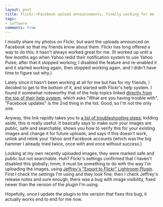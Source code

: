 ```yaml
---
layout: post
title: Flickr->Facebook upload announcements, finally working for me
tags:
- software
comments: true
---
```

I mostly share my photos on Flickr, but want the uploads announced on Facebook
so that my friends know about them. Flickr has long offered a way to do this;
it hasn't always worked great for me. (It worked up until a few months ago
when Yahoo redid their notification system to use Yahoo Pulse; after that it
stopped working; I disabled the feature and re-enabled it and it started
working again, then stopped working again, and I didn't have time to figure
out why.)

Lately since it hasn't been working at all for me but has for my friends, I
decided to get to the bottom of it, and started with Flickr's help system. I
found it somewhat noteworthy that of the help topics linked [directly from the
top of their help system](http://www.flickr.com/help/), which asks "What are
you having trouble with", "Facebook updates" is the 2nd thing in the list.
Good, so I'm not the only one.

Anyway, this link rapidly takes you to [a list of troubleshooting
steps](http://www.flickr.com/help/with/facebook); kidding aside, this is
really useful. It basically says to make sure your images are public, safe and
searchable, shows you how to verify this for your existing images and change
it for future uploads, and says if this doesn't work, unlink and relink your
Yahoo and Facebook accounts (which was the big hammer I already tried twice,
once with and once without success.)

Looking at my own recently uploaded images, they were marked safe and public
but not searchable. Huh? Flickr's settings confirmed that I haven't disabled
this globally; hmm; it must be something to do with the way I'm uploading the
images, using [Jeffrey's "Export to Flickr" Lightroom
Plugin](http://regex.info/blog/lightroom-goodies/flickr). First I check the
settings I'm using and they look fine; then I check Jeffrey's release notes
and sure enough, there was a bug with image visibility, fixed newer than the
version of the plugin I'm using.

Hopefully, once I update the plugin to the version that fixes this bug, it
actually works end to end for me now.

